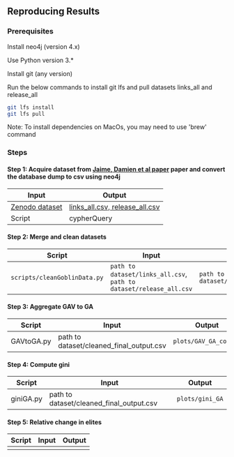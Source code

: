 ## Reproducing Results



### Prerequisites

Install neo4j (version 4.x)

Use Python version 3.*

Install git (any version)

Run the below commands to install git lfs and pull datasets links_all and release_all 
```sh
git lfs install
git lfs pull
```

Note: To install dependencies on MacOs, you may need to use 'brew' command

### Steps

#### Step 1: Acquire dataset from [Jaime, Damien et al paper](https://dl.acm.org/doi/10.1145/3643991.3644879) paper and convert the database dump to csv using neo4j

| Input | Output |
| --- | --- |
| [Zenodo dataset](https://zenodo.org/records/13734581) | [links_all.csv, release_all.csv](https://zenodo.org/uploads/14184350) |
| Script | cypherQuery|

#### Step 2: Merge and clean datasets 

| Script | Input | Output |
| --- | --- | --- |
| `scripts/cleanGoblinData.py`|`path to dataset/links_all.csv`, `path to dataset/release_all.csv` |`path to dataset/cleaned_final_output.csv`


#### Step 3: Aggregate GAV to GA 
| Script | Input | Output |
| --- | --- | --- |
|GAVtoGA.py |  path to dataset/cleaned_final_output.csv | `plots/GAV_GA_counts`|



#### Step 4: Compute gini
| Script | Input | Output |
| --- | --- | --- |
|giniGA.py |  path to dataset/cleaned_final_output.csv | `plots/gini_GA`|



#### Step 5: Relative change in elites
| Script | Input | Output |
| --- | --- | --- |
| |   | |








